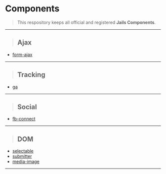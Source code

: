 
# Components

> This respository keeps all official and registered **Jails Components**.

---

> ## Ajax
* [form-ajax](//github.com/jails-scaffold/Components/tree/master/form-ajax "Form Ajax Component")

---

> ## Tracking
* [ga](//github.com/jails-scaffold/Components/tree/master/ga "Google Analytics Component")

---

> ## Social
* [fb-connect](//github.com/jails-scaffold/Components/tree/master/fb-connect "Facebook Connect Component")

---

> ## DOM
* [selectable](//github.com/jails-scaffold/Components/tree/master/selectable "Selectable Component")
* [submitter](//github.com/jails-scaffold/Components/tree/master/submitter "Submitter Component")
* [media-image](//github.com/jails-scaffold/Components/tree/master/media-image "Media Image Component")

---

